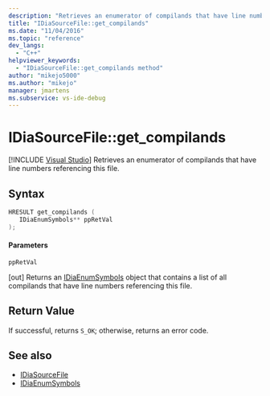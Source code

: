 ```yaml
---
description: "Retrieves an enumerator of compilands that have line numbers referencing this file."
title: "IDiaSourceFile::get_compilands"
ms.date: "11/04/2016"
ms.topic: "reference"
dev_langs:
  - "C++"
helpviewer_keywords:
  - "IDiaSourceFile::get_compilands method"
author: "mikejo5000"
ms.author: "mikejo"
manager: jmartens
ms.subservice: vs-ide-debug
---
```

# IDiaSourceFile::get_compilands

 [!INCLUDE [Visual Studio](~/includes/applies-to-version/vs-windows-only.md)]
Retrieves an enumerator of compilands that have line numbers referencing this file.

## Syntax

```C++
HRESULT get_compilands ( 
   IDiaEnumSymbols** ppRetVal
);
```

#### Parameters
 `ppRetVal`

[out] Returns an [IDiaEnumSymbols](../../debugger/debug-interface-access/idiaenumsymbols.md) object that contains a list of all compilands that have line numbers referencing this file.

## Return Value
 If successful, returns `S_OK`; otherwise, returns an error code.

## See also
- [IDiaSourceFile](../../debugger/debug-interface-access/idiasourcefile.md)
- [IDiaEnumSymbols](../../debugger/debug-interface-access/idiaenumsymbols.md)
